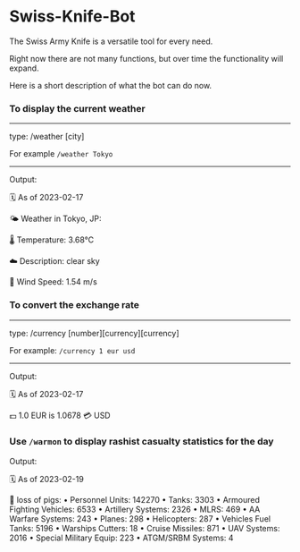 # Swiss-Knife-Bot
The Swiss Army Knife is a versatile tool for every need. 

Right now there are not many functions, but over time the functionality will expand. 

Here is a short description of what the bot can do now.

### To display the current weather 

---

type: /weather [city] 

For example `/weather Tokyo`

---

Output:

🗓 As of 2023-02-17

🌤️ Weather in Tokyo, JP: 

🌡️ Temperature: 3.68°C 

☁️ Description: clear sky 

💨 Wind Speed: 1.54 m/s

### To convert the exchange rate 

---

type: /currency [number][currency][currency]

For example: `/currency 1 eur usd`

---

Output:

🗓 As of 2023-02-17

💵 1.0 EUR is 1.0678 💳 USD

### Use `/warmon` to display rashist casualty statistics for the day

Output:

🗓 As of 2023-02-19

🐷 loss of pigs:
• Personnel Units: 142270
• Tanks: 3303
• Armoured Fighting Vehicles: 6533
• Artillery Systems: 2326
• MLRS: 469
• AA Warfare Systems: 243
• Planes: 298
• Helicopters: 287
• Vehicles Fuel Tanks: 5196
• Warships Cutters: 18
• Cruise Missiles: 871
• UAV Systems: 2016
• Special Military Equip: 223
• ATGM/SRBM Systems: 4

